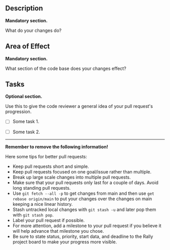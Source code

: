 <!--
SPDX-FileCopyrightText: 2024 Jason Pena <jasonpena@awkless.com>
SPDX-License-Identifier: CC-BY-SA-4.0
-->

## Description

__Mandatory section.__

What do your changes do?

## Area of Effect

__Mandatory section.__

What section of the code base does your changes effect?

## Tasks

__Optional section.__

Use this to give the code reviewer a general idea of your pull request's
progression.

- [ ] Some task 1.
- [ ] Some task 2.


-------------------------------------------------------------------------------

__Remember to remove the following information!__

Here some tips for better pull requests:

- Keep pull requests short and simple.
- Keep pull requests focused on one goal/issue rather than multiple.
- Break up large scale changes into multiple pull requests.
- Make sure that your pull requests only last for a couple of days. Avoid long
  standing pull requests.
- Use `git fetch --all -p` to get changes from main and then use
  `get rebase origin/main` to put your changes over the changes on main keeping
  a nice linear history.
- Stash untracked local changes with `git stash -u` and later pop them with
  `git stash pop`.
- Label your pull request if possible.
- For more attention, add a milestone to your pull request if you believe it
  will help advance that milestone you chose.
- Be sure to state status, priority, start data, and deadline to the Rally
  project board to make your progress more visible.
